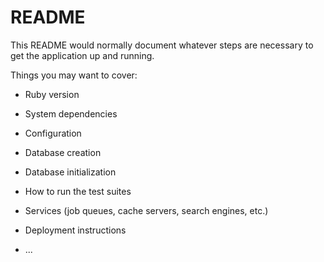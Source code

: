 # README

This README would normally document whatever steps are necessary to get the
application up and running.

Things you may want to cover:

* Ruby version

* System dependencies

* Configuration

* Database creation

* Database initialization

* How to run the test suites

* Services (job queues, cache servers, search engines, etc.)

* Deployment instructions

* ...
